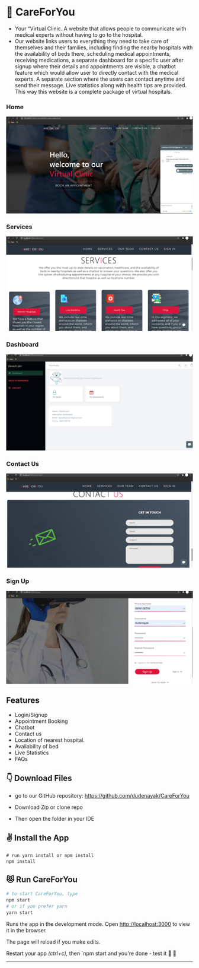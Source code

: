 # 🏥 CareForYou

* Your “Virtual Clinic. A website that allows people to communicate with medical experts without having to go to the hospital.
* Our website links users to everything they need to take care of themselves and their families, including finding the nearby hospitals with the availability of beds there, scheduling medical appointments, receiving medications, a separate dashboard for a specific user after signup where their details and appointments are visible, a chatbot feature which would allow user to directly contact with the medical experts. A separate section where the users can contact anytime and send their message. Live statistics along with health tips are provided. This way this website is a complete package of virtual hospitals.

### Home

![Home](/images/Home.png)

### Services

![Home](/images/Services.png)

### Dashboard

![Home](/images/Dashboard.png)

### Contact Us

![Home](/images/ContactUs.png)

### Sign Up

![Home](/images/SignUp.png)



## Features

* Login/Signup <br>
* Appointment Booking <br>
* Chatbot <br>
* Contact us <br>
* Location of nearest hospital. <br>
* Availability of bed <br>
* Live Statistics <br>
* FAQs <br>

## 👇 Download Files
* go to our GitHub repository: https://github.com/dudenayak/CareForYou
* Download Zip or clone repo

* Then open the folder in your IDE 

## ✌️ Install the App

```shell
# run yarn install or npm install
npm install
```

## 😻 Run CareForYou

```bash
# to start CareForYou, type
npm start
# or if you prefer yarn
yarn start
```
Runs the app in the development mode.
Open [http://localhost:3000](http://localhost:3000) to view it in the browser.

The page will reload if you make edits.

Restart your app *(ctrl+c),* then `npm start and you're done - test it 🖖 🎉

---

